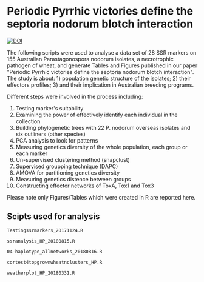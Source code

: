 # Periodic Pyrrhic victories define the septoria nodorum blotch interaction



[![DOI](https://zenodo.org/badge/145959785.svg)](https://zenodo.org/badge/latestdoi/145959785)


The following scripts were used to analyse a data set of 28 SSR markers on 155 Australian Parastagonospora nodorum isolates, a necrotrophic pathogen of wheat, and generate Tables and Figures published in our paper "Periodic Pyrrhic victories define the septoria nodorum blotch interaction". The study is about: 1) population genetic structure of the isolates; 2) their effectors profiles; 3) and their implication in Australian breeding programs.

Different steps were involved in the process including:
1. Testing marker's suitability 
2. Examining the power of effectively identify each individual in the collection
3. Building phylogenetic trees with 22 P. nodorum overseas isolates and six outliners (other species)
4. PCA analysis to look for patterns
5. Measuring genetics diversity of the whole population, each group or each marker
6. Un-supervised clustering method (snapclust)
7. Supervised groupping technique (DAPC)
8. AMOVA for partitioning genetics diversity
9. Measuring genetics distence between groups
10. Constructing effector networks of ToxA, Tox1 and Tox3


Please note only Figures/Tables which were created in R are reported here.


## Scipts used for analysis

`Testingssrmarkers_20171124.R`

`ssranalysis_HP_20180815.R`

`04-haplotype_allnetworks_20180816.R`

`cortest4topgrownwheatnclusters_HP.R`

`weatherplot_HP_20180331.R`
